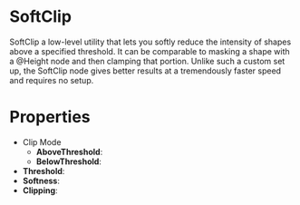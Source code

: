 # SoftClip



SoftClip a low-level utility that lets you softly reduce the intensity of shapes above a specified threshold. It can be comparable to masking a shape with a @Height node and then clamping that portion. Unlike such a custom set up, the SoftClip node gives better results at a tremendously faster speed and requires no setup.



# Properties

- Clip Mode
  - **AboveThreshold**: <desc>
  - **BelowThreshold**: <desc>
- **Threshold**: 
- **Softness**: 
- **Clipping**: 



